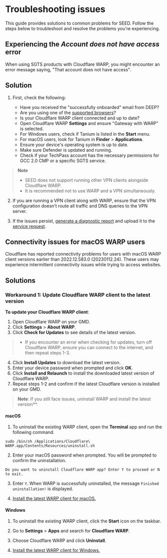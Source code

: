 # Troubleshooting issues

This guide provides solutions to common problems for SEED. Follow the steps below to troubleshoot and resolve the problems you're experiencing.

## Experiencing the *Account does not have access* error

When using SGTS products with Cloudflare WARP, you might encounter an error message saying, "That account does not have access".

## Solution

1.  First, check the following:

    - Have you received the "successfully onboarded" email from DEEP?
    - Are you using one of the [supported browsers](additional-resources/best-practices)?
    - Is your Cloudflare WARP client connected and up to date?
    - Open Cloudflare WARP **Settings** and ensure "Gateway with WARP" is selected.
    - For Windows users, check if Tanium is listed in the **Start** menu.
    - For macOS users, look for Tanium in **Finder** > **Applications**.
    - Ensure your device's operating system is up to date.
    - Make sure Defender is updated and running.
    - Check if your TechPass account has the necessary permissions for GCC 2.0 CMP or a specific SGTS service.

> **Note**
>- SEED does not support running other VPN clients alongside Cloudflare WARP.
>- It is recommended not to use WARP and a VPN simultaneously.

2. If you are running a VPN client along with WARP, ensure that the VPN configuration doesn't route all traffic and DNS queries to the VPN server.

3. If the issues persist, [generate a diagnostic report](configure-cli-tools/how-to-generate-and-upload-diagnostic-files-tp-incident-support-reqest) and upload it to the [service request](https://go.gov.sg/seed-techpass-support).


## Connectivity issues for macOS WARP users

Cloudflare has reported connectivity problems for users with macOS WARP client versions earlier than 2022.12.583.0 (20230112.24). These users may experience intermittent connectivity issues while trying to access websites.


## Solutions

### Workaround 1: Update Cloudflare WARP client to the latest version

**To update your Cloudflare WARP client**:

1. Open Cloudflare WARP on your GMD.
2. Click **Settings** > **About WARP**.
3. Click **Check for Updates** to see details of the latest version.

>- If you encounter an error when checking for updates, turn off Cloudflare WARP, ensure you can connect to the internet, and then repeat steps 1-3.

4. Click **Install Updates** to download the latest version.
5. Enter your device password when prompted and click **OK**.
6. Click **Install and Relaunch** to install the downloaded latest version of Cloudflare WARP.
7. Repeat steps 1-2 and confirm if the latest Cloudflare version is installed on your GMD.
> **Note**:
> If you still face issues, uninstall WARP and install the latest version**.

<!-- tabs:start -->

#### **macOS**

1. To uninstall the existing WARP client, open the **Terminal** app and run the following command.

  ```
  sudo /bin/sh /Applications/Cloudflare\ WARP.app/Contents/Resources/uninstall.sh
  ```
2. Enter your macOS password when prompted. You will be prompted to confirm the uninstallation.

  ```Do you want to uninstall Cloudflare WARP app? Enter Y to proceed or N to exit.```

3. Enter `Y`. When WARP is successfully uninstalled, the message ```Finished uninstallation!``` is displayed.

4. <a href="https://docs.developer.tech.gov.sg/docs/security-suite-for-engineering-endpoint-devices/post-onboarding-instructions/mac-os?id=turn-on-cloudflare-warp-for-macos-13">Install the latest WARP client for macOS.</a>

#### **Windows**

  1. To uninstall the existing WARP client, click the **Start** icon on the taskbar.
  2. Go to **Settings** > **Apps** and search for **Cloudflare WARP**.
  3. Choose Cloudflare WARP and click **Uninstall**.

  4. <a href="https://docs.developer.tech.gov.sg/docs/security-suite-for-engineering-endpoint-devices/post-onboarding-instructions/windows">Install the latest WARP client for Windows.</a>
 


<!-- tabs:end -->

